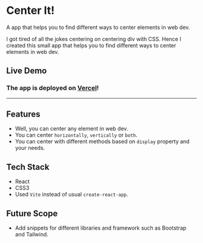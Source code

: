 # Center It!

A app that helps you to find different ways to center elements in web dev.

I got tired of all the jokes centering on centering div with CSS. Hence I created this small app that helps you to find different ways to center elements in web dev.

## Live Demo

### The app is deployed on [Vercel](https://center-it.vercel.app/)!

---

## Features

- Well, you can center any element in web dev.
- You can center `horizontally`, `vertically` or `both`.
- You can center with different methods based on `display` property and your needs.

## Tech Stack

- React
- CSS3
- Used `Vite` instead of usual `create-react-app`.

## Future Scope

- Add snippets for different libraries and framework such as Bootstrap and Tailwind.
